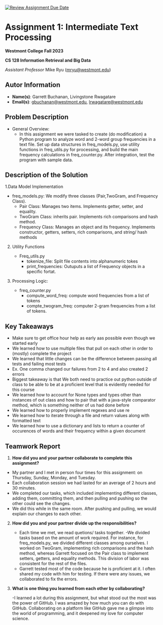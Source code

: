 [![Review Assignment Due Date](https://classroom.github.com/assets/deadline-readme-button-24ddc0f5d75046c5622901739e7c5dd533143b0c8e959d652212380cedb1ea36.svg)](https://classroom.github.com/a/QcdN-TgL)
# Assignment 1: Intermediate Text Processing
**Westmont College Fall 2023**

**CS 128 Information Retrieval and Big Data**

*Assistant Professor* Mike Ryu (mryu@westmont.edu) 

## Autor Information
* **Name(s)**: Garrett Buchanan, Livingstone Rwagatare 
* **Email(s)**: gbuchanan@westmont.edu, lrwagatare@westmont.edu  



## Problem Description

- General Overview:
    - In this assignment we were tasked to create (do modification) a Python program to analyze word and 2-word group frequencies in a text file. Set up data structures in freq_models.py, use utility functions in freq_utils.py for processing, and build the main frequency calculations in freq_counter.py. After integration, test the program with sample data.



## Description of the Solution

1.Data Model Implementation 
 - freq_models.py: We modify three classes (Pair,TwoGram, and Frequency Class).
    - Pair Class: Manages two items. Implements getter, setter, and equality. 
    - TwoGram Class: inherits pair. Implements rich comparisons and hash method. 
    - Frequency Class: Manages an object and its frequency. Implements constructor, getters, setters, rich comparisons, and string/ hash methods 

2. Utility Functions
    - Freq_utils.py
        - tokenize_file: Split file contents into alphanumeric tokes
        - print_frequencies: Outuputs a list of Frequency objects in a specific fortat. 

3. Processing Logic: 
    - freq_counter.py 
        - compute_word_freq: compute word frequencies from a list of tokens 
        - compte_twogram_freq: computer 2-gram frequencies from a list of tokens.

## Key Takeaways


- Make sure to get office hour help as early aas possible even though we started early
- We learned how to use multiple files that pull on each other in order to (mostly) complete the project
- We learned that little changes can be the difference between passing all tests and failing most tests
- Ex. One comma changed our failures from 2 to 4 and also created 2 errors
- Biggest takeaway is that We both need to practice out python outside of class to be able to be at a proficient level that is evidently needed for this course
- We learned how to account for None types and types other than instances of out class and how to pair that with a java-style comparator method, which is something neither of us had done before
- We learned how to properly implement regexes and use re
- We learned how to iterate through a file and return values along with formatted text
- We learned how to use a dictionary and lists to return a counter of occurences of words and their frequency within a given document




## Teamwork Report
1. **How did you and your partner collaborate to complete this assignment?**

 - My partner and I met in person four times for this assignment: on Thursday, Sunday, Monday, and Tuesday.
 - Each collaboration session we had lasted for an average of 2 hours and 30 minutes.
 - We completed our tasks, which included implementing different classes, adding them, committing them, and then pulling and pushing so the other could see the changes.
 - We did this while in the same room. After pushing and pulling, we would explain our changes to each other.



2. **How did you and your partner divide up the responsibilities?**

    - Each time we met, we read quetions/ tasks together. 
    -We divided tasks based on the amount of work required. For instance, for freq_models.py, we divided different classes among ourselves. I worked on TwoGram, implementing rich comparisons and the hash method, whereas Garrett focused on the Pair class to implement setters, getters, and equality methods. This division of labor was consistent for the rest of the files. 
    - Garrett tested most of the code because he is proficient at it. I often shared my code with him for testing. If there were any issues, we collaborated to fix the errors.




3. **What is one thing you learned from each other by collaborating?**

    -I learned a lot during this assignment, but what stood out the most was the power of GitHub. I was amazed by how much you can do with GitHub. Collaborating on a platform like GitHub gave me a glimpse into the world of programming, and it deepened my love for computer science.
